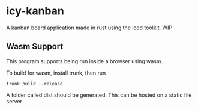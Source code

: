 # icy-kanban
A kanban board application made in rust using the iced toolkit. WIP

## Wasm Support
This program supports being run inside a browser using wasm. 

To build for wasm, install trunk, then run

```
trunk build --release
```

A folder called dist should be generated. This can be hosted on a static file server